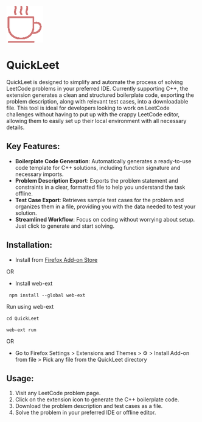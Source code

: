 ![icon](/icons/icon-96.png)
# QuickLeet

QuickLeet is designed to simplify and automate the process of solving LeetCode problems in your preferred IDE. Currently supporting C++, the extension generates a clean and structured boilerplate code, exporting the problem description, along with relevant test cases, into a downloadable file. This tool is ideal for developers looking to work on LeetCode challenges without having to put up with the crappy LeetCode editor, allowing them to easily set up their local environment with all necessary details.

## Key Features:

- **Boilerplate Code Generation**: Automatically generates a ready-to-use code template for C++ solutions, including function signature and necessary imports.  
- **Problem Description Export**: Exports the problem statement and constraints in a clear, formatted file to help you understand the task offline.  
- **Test Case Export**: Retrieves sample test cases for the problem and organizes them in a file, providing you with the data needed to test your solution.  
- **Streamlined Workflow**: Focus on coding without worrying about setup. Just click to generate and start solving.

## Installation:
- Install from [Firefox Add-on Store](https://addons.mozilla.org/en-US/firefox/addon/quickleet/)

OR  

- Install web-ext
```
 npm install --global web-ext
```
Run using web-ext
```
cd QuickLeet
```
```
web-ext run
```
OR  
- Go to Firefox Settings > Extensions and Themes > ⚙️ > Install Add-on from file > Pick any file from the QuickLeet directory  
## Usage:

1. Visit any LeetCode problem page.
2. Click on the extension icon to generate the C++ boilerplate code.
3. Download the problem description and test cases as a file.
4. Solve the problem in your preferred IDE or offline editor.
